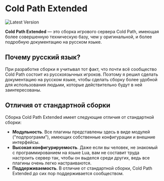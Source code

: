 # Cold Path Extended
![Latest Version](https://img.shields.io/github/v/tag/brammts/cold-path-extended?sort=semver&label=version)

**Cold Path Extended** — это сборка игрового сервера Cold Path, имеющая более совершенную техническую базу, чем у оригинальной, и более подробную документацию на русском языке.

## Почему русский язык?
При разработке сборки я учитывал тот факт, что почти всё сообщество Cold  Path состоит из русскоязычных игроков. Поэтому я решил сделать  документацию на русском языке, чтобы сделать сборку более удобной для использования людьми, которые действительно будут в ней заинтересованы.

## Отличия от стандартной сборки
Сборка Cold Path Extended имеет следующие отличия от стандартной сборки:
- **Модульность**. Все плагины представлены здесь в виде модулей ("подпрограмм"), имеющих  собственные конфигурации и внешние интерфейсы.
- **Высокая конфигурируемость**. Даже если вы человек, не знакомый с программированием на языке Lua, вам не составит труда настроить сервер так, чтобы он выделся среди других, ведь все плагины очень легко настраиваются.
- **Поддерживаемость**. В отличие от стандартной сборки, Cold Path Extended до сих пор поддерживается сообществом.